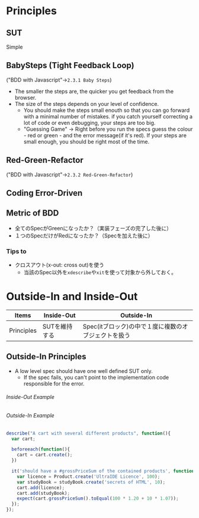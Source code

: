 
# Principles

## SUT
Simple

## BabySteps (Tight Feedback Loop)
("BDD with Javascript"->`2.3.1 Baby Steps`)
- The smaller the steps are, the quicker you get feedback from the browser.
- The size of the steps depends on your level of confidence.
  - You should make the steps small enouth so that you can go forward with a minimal number of mistakes. if you catch yourself correcting a lot of code or even debugging, your steps are too big.
  - "Guessing Game" -> Right before you run the specs guess the colour - red or green - and the error message(if it's red). If your steps are small enough, you should be right most of the time.

## Red-Green-Refactor
("BDD with Javascript"->`2.3.2 Red-Green-Refactor`)

## Coding Error-Driven

## Metric of BDD
- 全てのSpecがGreenになったか？（実装フェーズの完了した後に）
- １つのSpecだけがRedになったか？（Specを加えた後に）

### Tips to
- クロスアウト(x-out: cross out)を使う
  - 当該のSpec以外を`xdescribe`や`xit`を使って対象から外しておく。



# Outside-In and Inside-Out

| Items | Inside-Out | Outside-In |
| ---- | ----- | ----- |
| Principles | SUTを維持する | Spec(itブロック)の中で１度に複数のオブジェクトを扱う |

## Outside-In Principles
- A low level spec should have one well defined SUT only.
  - If the spec fails, you can't point to the implementation code responsible for the error.

###### Inside-Out Example


###### Outside-In Example
```js
describe("A cart with several different products", function(){
  var cart;

  beforeeach(function(){
    cart = cart.create();
  })

  it('should have a #grossPriceSum of the contained products', function(){
    var licence = Product.create('UltraIDE Licence', 100);
    var studyBook = studyBook.create('secrets of HTML', 10);
    cart.add(licence);
    cart.add(studyBook);
    expect(cart.grossPriceSum().toEqual(100 * 1.20 + 10 * 1.07));
  });
});
```
